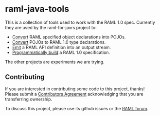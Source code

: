 # raml-java-tools

This is a collection of tools used to work with the RAML 1.0 spec.  Currently they are used by the raml-for-jaxrs project to:
 * [Convert](raml-to-pojo/README.md) RAML specified object declarations into POJOs.
 * [Convert](pojo-to-raml/README.md) POJOs to RAML 1.0 type declarations. 
 * [Emit](raml-emitter/README.md) a RAML API definition into an output stream.
 * [Programmatically build](raml-builder/README.md) a RAML 1.0 specification.
 
 The other projects are experiments we are trying.
 
 ## Contributing
 If you are interested in contributing some code to this project, thanks! Please submit a [Contributors Agreement](https://api-notebook.anypoint.mulesoft.com/notebooks#bc1cf75a0284268407e4) acknowledging that you are transferring ownership.
 
 To discuss this project, please use its github issues or the [RAML forum](http://forums.raml.org/).
